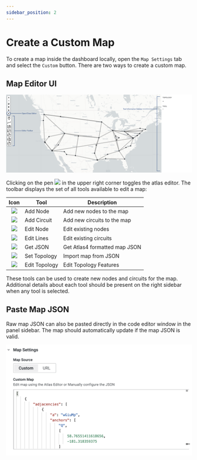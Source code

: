 ```yaml
---
sidebar_position: 2
---
```


# Create a Custom Map

To create a map inside the dashboard locally, open the `Map Settings` tab and select the `Custom` button. There are two ways to create a custom map.

## Map Editor UI

![Editor Map](../../static/img/atlas/editor_overview.png)

<p>Clicking on the pen <img src="https://raw.githubusercontent.com/GlobalNOC/globalnoc-worldview-panel/main/docs/img/pen.png" width="12"/> in the upper right corner toggles the atlas editor. The toolbar displays the set of all tools available to edit a map:</p>

|                                      Icon                                      | Tool          | Description                   |
| :----------------------------------------------------------------------------: | ------------- | ----------------------------- |
|   <img src="https://raw.githubusercontent.com/GlobalNOC/globalnoc-worldview-panel/main/docs/img/add_node.png" width="18"/>    | Add Node      | Add new nodes to the map      |
|   <img src="https://raw.githubusercontent.com/GlobalNOC/globalnoc-worldview-panel/main/docs/img/add_line.png" width="18"/>    | Add Circuit   | Add new circuits to the map   |
|   <img src="https://raw.githubusercontent.com/GlobalNOC/globalnoc-worldview-panel/main/docs/img/edit_node.png" width="18"/>   | Edit Node     | Edit existing nodes           |
|   <img src="https://raw.githubusercontent.com/GlobalNOC/globalnoc-worldview-panel/main/docs/img/edit_line.png" width="18"/>   | Edit Lines    | Edit existing circuits        |
|   <img src="https://raw.githubusercontent.com/GlobalNOC/globalnoc-worldview-panel/main/docs/img/get_json.png" width="18"/>    | Get JSON      | Get Atlas4 formatted map JSON |
|   <img src="https://raw.githubusercontent.com/GlobalNOC/globalnoc-worldview-panel/main/docs/img/set_json.png" width="18"/>    | Set Topology  | Import map from JSON          |
| <img src="https://raw.githubusercontent.com/GlobalNOC/globalnoc-worldview-panel/main/docs/img/edit_topology.png" width="18"/> | Edit Topology | Edit Topology Features        |

These tools can be used to create new nodes and circuits for the map. Additional details about each tool should be present on the right sidebar when any tool is selected.

## Paste Map JSON

Raw map JSON can also be pasted directly in the code editor window in the panel sidebar. The map should automatically update if the map JSON is valid.

![JSON Editor](../../static/img/docs/custom-map-editor.png)
